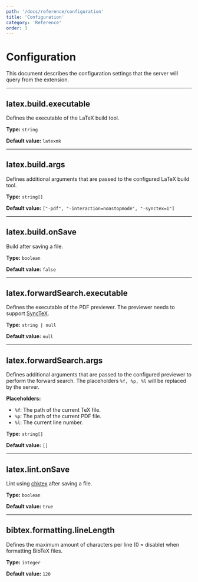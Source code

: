 ```yaml
---
path: '/docs/reference/configuration'
title: 'Configuration'
category: 'Reference'
order: 3
---
```


# Configuration

This document describes the configuration settings that the server will query from the extension.

---

## latex.build.executable

Defines the executable of the LaTeX build tool.

**Type:** `string`

**Default value:** `latexmk`

---

## latex.build.args

Defines additional arguments that are passed to the configured LaTeX build tool.

**Type:** `string[]`

**Default value:** `["-pdf", "-interaction=nonstopmode", "-synctex=1"]`

---

## latex.build.onSave

Build after saving a file.

**Type:** `boolean`

**Default value:** `false`

---

## latex.forwardSearch.executable

Defines the executable of the PDF previewer.
The previewer needs to support [SyncTeX](http://www.tug.org/TUGboat/tb29-3/tb93laurens.pdf).

**Type:** `string | null`

**Default value:** `null`

---

## latex.forwardSearch.args

Defines additional arguments that are passed to the configured previewer to perform the forward search.
The placeholders `%f, %p, %l` will be replaced by the server.

**Placeholders:**

- `%f`: The path of the current TeX file.
- `%p`: The path of the current PDF file.
- `%l`: The current line number.

**Type:** `string[]`

**Default value:** `[]`

---

## latex.lint.onSave

Lint using [chktex](https://www.nongnu.org/chktex/) after saving a file.

**Type:** `boolean`

**Default value:** `true`

---

## bibtex.formatting.lineLength

Defines the maximum amount of characters per line (0 = disable) when formatting BibTeX files.

**Type:** `integer`

**Default value:** `120`
